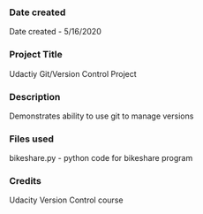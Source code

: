 ### Date created   
Date created - 5/16/2020

### Project Title
Udactiy Git/Version Control Project

### Description
Demonstrates ability to use git to manage versions

### Files used
bikeshare.py - python code for bikeshare program

### Credits
Udacity Version Control course
